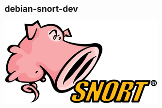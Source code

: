 # debian-snort-dev

![](https://github.com/nu11secur1ty/debian-snort-dev/blob/master/logo/586e6b2cc2d41da57a33ca0d.png)
